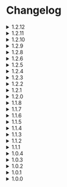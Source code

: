 # Changelog

<details>
<summary>1.2.12</summary>

This update should hopefully fix everything that was wrong with versions 1.2.9-1.2.11, since none of them worked on multiplayer apparently. In all seriousness, apparently there was an issue to the bundle. But should be good now. (Hopefully, please).

## Fixes
- Hopefully everything (please)
- WarperSan (for his sanity)
</details>
<details>
<summary>1.2.11</summary>

## Fixes
- Missing graphic when depositing items should be fixed
- Fixed desync issue on multiplayer
- Fixed missing object place sound
</details>

<details>
<summary>1.2.10</summary>

## Changes
- Asset Bundle loads earlier to prevent an error with LethalConfig
- Sprite is created at runtime to prevent an error with loading the icon despite it being there.
- ShipInventory should no longer duplicate when used alongside Terminal Stuff.
</details>

<details>
<summary>1.2.9</summary>
## Changes
- Fixed log level for chute creation
- ShipInventory Bundle will be packaged outside of the file for now on.
</details>

<details>
<summary>1.2.8</summary>
## Additions
* This update is functionally the same as Ship inventory's 1.2.6 update. This is just incremented to avoid any confusions.
</details>

<details>
<summary>1.2.6</summary>
## Fixes
* Fixed how the items spawn, now spawning inside the ship correctly
</details>

<details>
<summary>1.2.5</summary>
## Fixes
* Fixed the blacklist to be case-insensitive
* Fixed items clearing when storing the chute
* Fixed items being parented to the chute
* Fixed a crash when a client tries to respawn the chute after being fired
</details>

<details>
<summary>1.2.4</summary>
## Fixes
* Fixed an issue where selecting "Understood" does nothing
* Fixed the blacklist to ignore whitespaces before and after items
* Fixed the chute not respawning after fire when it's not an upgrade
* Fixed the chute clearing itself even when 'PersistentThroughFire' was set to true

## Additions
* Added the config 'InventorySortOrder', which allows to show the inventory in four different orders 
* Added the config 'KeepRemovalAll', which allows to enable/disable the 'retrieve all' option for all players
* Added compatibility with OpenMonitors, now adding the total in the chute to the Loot monitor
* Added a support link in the README.md
* Added a license in the README.md

## Changes
* Changed the blacklist to support REGEX patterns
</details>

<details>
<summary>1.2.3</summary>
## Fixes
* Fixed a type in the english version of the configs
* Fixed typo in ItemManager.cs
* Fixed the client desync when a client leaves and rejoin

## Additions
* Added a simplified chinese version of the configs (by [CoolLKKPS](https://github.com/CoolLKKPS))
* Added a way for other mods to define how an item should convert into data (Helpers/ConvertItemHelper)
* Added a compatibility with Shopping Carts and any container item from [Custom Item Behaviour Library](https://thunderstore.io/c/lethal-company/p/WhiteSpike/Custom_Item_Behaviour_Library/)

## Changes
* Removed the update for the host, due to it being unnecessary
* Changed the belt bags to store themselves and their items instead of just themselves
* Softened the error when an item has an invalid ID (Exception => Logged Error)
</details>

<details>
<summary>1.2.2</summary>
## Fixes
* Fixed the problems related to the unlock feature

## Additions
* Added the config 'UnlockName', which defines the command to type to buy/retrieve the chute
* Added a locked screen when the chute is not present

## Changes
* Changed 'ChuteIsUnlock' to  only requires a lobby reload
</details>

<details>
<summary>1.2.1</summary>
## Fixes:
* Fixed the languages being wrongly extracted
* Fixed the chute movement when the chute is not an upgrade
* Removed the dependency of SmartItemSaving
</details>

<details>
<summary>1.2.0</summary>
## Fixes:
* <strong>Changed how the item system works</strong>

## Additions:
* Added a way for other mods to define if an item is allowed or not (Helpers/InteractionHelper)
* Added a proper support for the missing items. Now, missing items transform into 'Bad Item'
* Added the config 'TimeToStore', which defines how quick you can store an item
* Added the config 'InventoryCommand', which defines what is the keyword to access the ship's inventory
* Added the config 'InventoryRefreshRate', which defines how frequent the inventory refreshes
* Added the config 'InventoryUpdateCheckSilencer', which prevents the logging when the inventory is up-to-date
* Added the config 'ForceUpdateUponAdding', which forces the local inventory to get updated when storing an  item
* Added the config 'ForceUpdateUponRemoving', which forces the local inventory to get updated when retrieving an item
* Added the config 'KeepRate', which allows to define how likely each item is to be kept when wiping
* Added the config 'IsUnlock', which defines if the chute is an upgrade to buy or if it is already unlocked by default
* Added the config 'UnlockCost', which defines how expensive the upgrade is

## Changes:
* Simplified the language package (lang-en.json => langs/en.json)
* Organized configs
* Renamed SpawnDelay to TimeToRetrieve
* Made the chute an unlockable upgrade
* Made the chute movable
</details>

<details>
<summary>1.1.8</summary>
## Fixes:
* Saving the items in the inventory now works
</details>

<details>
<summary>1.1.7</summary>
<p style="color:#AAAA00">Previous saves are not compatible (again)</p>

## Fixes:
* Changed how items are stored, using mod and item names instead of IDs

## Additions:
* Fallback item if an item is not found

</details>

<details>
<summary>1.1.6</summary>
<p style="color:#AAAA00">Previous saves are not compatible</p>

### Fixes:
* Changed how items are stored, using IDs instead of names

### Additions:
* Permission to store items in the chute
* Permission to retrieve items from the inventory

</details>

<details>
<summary>1.1.5</summary>
Not sure what changed, since dates are messed up.
</details>

<details>
<summary>1.1.4</summary>
### Fixes:
* The inventory now clears only when all players died
</details>

<details>
<summary>1.1.3</summary>
### Additions:
* Added a new config

### Changes:
* Use InteractiveTerminalAPI paging system
* Use InteractiveTerminalAPI exit key to go back
* Always return the user to the last menu they were in
* Shows the "copyright" on every screen
* Changed some texts to be more polite
* Changed the default value for YesPlease

### Fixes:
* Fixed the method ItemManager.GetInstances
</details>

<details>
<summary>1.1.2</summary>
### Additions:
* Added soft compatibility with LethalConfig
* Added a new config (YesPlease)

### Changes:
* Replaced the Steam ID by the username 
* Removed the ability to change the language used through LethalConfig 
* Removed the VentProp.cs component from the chute, making it not a grabbable

### Fixes:
* Fixed how the items are chosen to be allowed
* Fixed bugs with ShipApplication.cs
* Fixed how items spawn from the chute
</details>

<details>
<summary>1.1.1</summary>
### Additions:
* Added localization support 
* Added 2 configs 
* Added that the inventory resets when fired
</details>

<details>
<summary>1.0.4</summary>
### Additions:
* Added cycling idle information (total, amount)
* Added method in ItemManager that returns the sum of the items stored 
* Added 6 new configs 
* Added a proper icon

### Changes:
* Organized the configs by sections

## Fixes:  
* Fixed the unlockable bug(?)
* Fixed a bug with the blacklist not updating upon joining
</details>

<details>
<summary>1.0.3</summary>
### Additions:
* Added UI from Interactive Terminal API 
* Added a blacklist for the items allowed
* Added a cooldown for the item spawn 
* Added multiple configs 
* Added a panel to see the status of the chute

### Fixes:
* Fixed a duplication glitch
</details>

<details>
<summary>1.0.2</summary>
### Additions:
* Added the command 'retrieve all' 
* Added the command 'retrieve random' 
* Added a separate class to manage the items 
* Added a blacklist for the items allowed inside

### Changes:
* The chute removes the radar icon of the items put inside it 
* The chute removes its own radar icon 
* How the terminal displays the different texts 
* Removed the command 'retrieve [amount]'
* Cleaned the class ItemData 
* Cleaned the methods in Terminal_Patches

### Fixes:
* The chute doesn't save when the other items save 
* Fixed the random clearing of the chute (only clears when all players died)
* Fixed an error inside the player request 
* The chute now doesn't count towards the day quota 
* The chute loads empty when no items were saved in the save file

</details>

<details>
<summary>1.0.1</summary>
### Additions:
* Unity Assets for this mod 
* Clearing the inventory upon a loss 
* License to the mod (oops)

### Changes:
* Now compatible with other scanning mods 
* When the ship's inventory gets cleared 
* Removed redundant code 
* Removed the target check for an item request

### Fixes:
* Fixed typos 
* Fixed problems related to the object Chute 
* Fixed the spawn of items from the chute 
* Fixed the scan node for the chute
</details>

<details>
<summary>1.0.0</summary>
* Mod itself :3
</details>